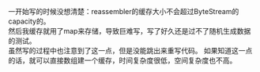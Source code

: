一开始写的时候没想清楚：reassembler的缓存大小不会超过ByteStream的capacity的。  
然后我缓存就用了map来存储，导致巨难写，写了好久还是过不了随机生成数据的测试。  
虽然写的过程中也注意到了这一点，但是没能跳出来重写代码。
如果知道这一点的话，就可以直接数组建一个缓存，时间复杂度很低，空间复杂度也不高。